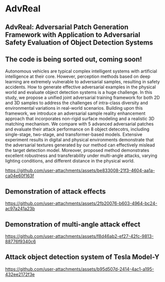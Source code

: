 # AdvReal
## AdvReal: Adversarial Patch Generation Framework with Application to Adversarial Safety Evaluation of Object Detection Systems

## The code is being sorted out, coming soon!

Autonomous vehicles are typical complex intelligent systems with artificial intelligence at their core. However, perception methods based on deep learning are extremely vulnerable to adversarial samples, resulting in safety accidents. How to generate effective adversarial examples in the physical world and evaluate object detection systems is a huge challenge. In this study, we propose a unified joint adversarial training framework for both 2D and 3D samples to address the challenges of intra-class diversity and environmental variations in real-world scenarios. Building upon this framework, we introduce an adversarial sample reality enhancement approach that incorporates non-rigid surface modeling and a realistic 3D matching mechanism. We compare with 5 advanced adversarial patches and evaluate their attack performance on 8 object detecotrs, including single-stage, two-stage, and transformer-based models. Extensive experiment results in digital and physical environments demonstrate that the adversarial textures generated by our method can effectively mislead the target detection model. Moreover, proposed method demonstrates excellent robustness and transferability under multi-angle attacks, varying lighting conditions, and different distance in the physical world. 

https://github.com/user-attachments/assets/be833008-21f3-4604-aa1a-ca04e60f163f

## Demonstration of attack effects

https://github.com/user-attachments/assets/2fb20076-b603-4964-bc24-ac97a241a23b

## Demonstration of multi-angle attack effect

https://github.com/user-attachments/assets/f8d46ab2-ef27-42fc-9813-88776f9340c6

## Attack object detection system of  Tesla Model-Y

https://github.com/user-attachments/assets/b95d507d-2414-4ac1-a195-432ee2172f3e


